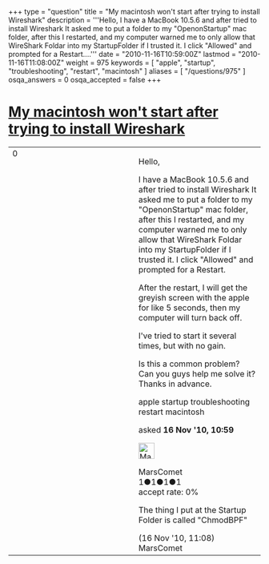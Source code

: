 +++
type = "question"
title = "My macintosh won&#x27;t start after trying to install Wireshark"
description = '''Hello, I have a MacBook 10.5.6 and after tried to install Wireshark It asked me to put a folder to my &quot;OpenonStartup&quot; mac folder, after this I restarted, and my computer warned me to only allow that WireShark Foldar into my StartupFolder if I trusted it. I click &quot;Allowed&quot; and prompted for a Restart....'''
date = "2010-11-16T10:59:00Z"
lastmod = "2010-11-16T11:08:00Z"
weight = 975
keywords = [ "apple", "startup", "troubleshooting", "restart", "macintosh" ]
aliases = [ "/questions/975" ]
osqa_answers = 0
osqa_accepted = false
+++

<div class="headNormal">

# [My macintosh won't start after trying to install Wireshark](/questions/975/my-macintosh-wont-start-after-trying-to-install-wireshark)

</div>

<div id="main-body">

<div id="askform">

<table id="question-table" style="width:100%;"><colgroup><col style="width: 50%" /><col style="width: 50%" /></colgroup><tbody><tr class="odd"><td style="width: 30px; vertical-align: top"><div class="vote-buttons"><span id="post-975-upvote" class="ajax-command post-vote up" rel="nofollow" title="I like this post (click again to cancel)"> </span><div id="post-975-score" class="post-score" title="current number of votes">0</div><span id="post-975-downvote" class="ajax-command post-vote down" rel="nofollow" title="I dont like this post (click again to cancel)"> </span> <span id="favorite-mark" class="ajax-command favorite-mark" rel="nofollow" title="mark/unmark this question as favorite (click again to cancel)"> </span><div id="favorite-count" class="favorite-count"></div></div></td><td><div id="item-right"><div class="question-body"><p>Hello,</p><p>I have a MacBook 10.5.6 and after tried to install Wireshark It asked me to put a folder to my "OpenonStartup" mac folder, after this I restarted, and my computer warned me to only allow that WireShark Foldar into my StartupFolder if I trusted it. I click "Allowed" and prompted for a Restart.</p><p>After the restart, I will get the greyish screen with the apple for like 5 seconds, then my computer will turn back off.</p><p>I've tried to start it several times, but with no gain.</p><p>Is this a common problem? Can you guys help me solve it? Thanks in advance.</p></div><div id="question-tags" class="tags-container tags"><span class="post-tag tag-link-apple" rel="tag" title="see questions tagged &#39;apple&#39;">apple</span> <span class="post-tag tag-link-startup" rel="tag" title="see questions tagged &#39;startup&#39;">startup</span> <span class="post-tag tag-link-troubleshooting" rel="tag" title="see questions tagged &#39;troubleshooting&#39;">troubleshooting</span> <span class="post-tag tag-link-restart" rel="tag" title="see questions tagged &#39;restart&#39;">restart</span> <span class="post-tag tag-link-macintosh" rel="tag" title="see questions tagged &#39;macintosh&#39;">macintosh</span></div><div id="question-controls" class="post-controls"></div><div class="post-update-info-container"><div class="post-update-info post-update-info-user"><p>asked <strong>16 Nov '10, 10:59</strong></p><img src="https://secure.gravatar.com/avatar/0ebb8e9ddbbf3ac74ebca976d2059dfb?s=32&amp;d=identicon&amp;r=g" class="gravatar" width="32" height="32" alt="MarsComet&#39;s gravatar image" /><p><span>MarsComet</span><br />
<span class="score" title="1 reputation points">1</span><span title="1 badges"><span class="badge1">●</span><span class="badgecount">1</span></span><span title="1 badges"><span class="silver">●</span><span class="badgecount">1</span></span><span title="1 badges"><span class="bronze">●</span><span class="badgecount">1</span></span><br />
<span class="accept_rate" title="Rate of the user&#39;s accepted answers">accept rate:</span> <span title="MarsComet has no accepted answers">0%</span></p></div></div><div id="comments-container-975" class="comments-container"><span id="976"></span><div id="comment-976" class="comment"><div id="post-976-score" class="comment-score"></div><div class="comment-text"><p>The thing I put at the Startup Folder is called "ChmodBPF"</p></div><div id="comment-976-info" class="comment-info"><span class="comment-age">(16 Nov '10, 11:08)</span> <span class="comment-user userinfo">MarsComet</span></div></div></div><div id="comment-tools-975" class="comment-tools"></div><div class="clear"></div><div id="comment-975-form-container" class="comment-form-container"></div><div class="clear"></div></div></td></tr></tbody></table>

</div>

</div>

